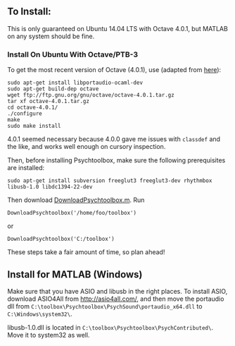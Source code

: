 ## To Install:

This is only guaranteed on Ubuntu 14.04 LTS with Octave 4.0.1, but
MATLAB on any system should be fine.

### Install On Ubuntu With Octave/PTB-3

To get the most recent version of Octave (4.0.1), use (adapted from [here](http://askubuntu.com/questions/645600/how-to-install-octave-4-0-0-in-ubuntu-14-04)):

```
sudo apt-get install libportaudio-ocaml-dev
sudo apt-get build-dep octave
wget ftp://ftp.gnu.org/gnu/octave/octave-4.0.1.tar.gz
tar xf octave-4.0.1.tar.gz
cd octave-4.0.1/
./configure
make
sudo make install
```
4.0.1 seemed necessary because 4.0.0 gave me issues with `classdef` and
the like, and works well enough on cursory inspection.

Then, before installing Psychtoolbox, make sure the following prerequisites are installed:

```
sudo apt-get install subversion freeglut3 freeglut3-dev rhythmbox libusb-1.0 libdc1394-22-dev
```

Then download [DownloadPsychtoolbox.m](https://raw.githubusercontent.com/Psychtoolbox-3/Psychtoolbox-3/master/Psychtoolbox/DownloadPsychtoolbox.m).
Run
```
DownloadPsychtoolbox('/home/foo/toolbox')
```
or
```
DownloadPsychtoolbox('C:/toolbox')
```

These steps take a fair amount of time, so plan ahead!

## Install for MATLAB (Windows)

Make sure that you have ASIO and libusb in the right places. To install ASIO,
download ASIO4All from http://asio4all.com/, and then move the portaudio dll from
`C:\toolbox\Psychtoolbox\PsychSound\portaudio_x64.dll` to `C:\Windows\system32\`.

libusb-1.0.dll is located in `C:\toolbox\Psychtoolbox\PsychContributed\`. Move it
to system32 as well.
